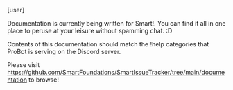 [user]

Documentation is currently being written for Smart!. You can find it all in one place to peruse at your leisure without spamming chat.  :D

Contents of this documentation should match the !help categories that ProBot is serving on the Discord server.

Please visit <https://github.com/SmartFoundations/SmartIssueTracker/tree/main/documentation> to browse!
